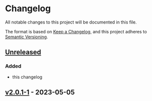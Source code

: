 # Changelog

All notable changes to this project will be documented in this file.

The format is based on [Keep a Changelog](https://keepachangelog.com/en/1.1.0/),
and this project adheres to [Semantic Versioning](https://semver.org/spec/v2.0.0.html).

## [Unreleased]

### Added

- this changelog


## [v2.0.1-1] - 2023-05-05

 
[unreleased]: https://github.com/naps-dev/dco-core/compare/v2.0.1-1...HEAD
<!-- [0.5.0]: https://github.com/naps-dev/dco-core/compare/v2.0.1-1...v2.0.1-2 -->
[v2.0.1-1]: https://github.com/naps-dev/dco-core/releases/tag/v2.0.1-1
